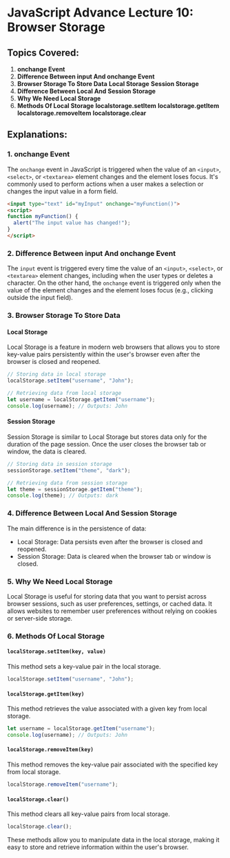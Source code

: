 # JavaScript Advance Lecture 10: Browser Storage 

## Topics Covered:

1. **onchange Event**
2. **Difference Between input And onchange Event**
3. **Browser Storage To Store Data**
    **Local Storage**
    **Session Storage**
4. **Difference Between Local And Session Storage**
5. **Why We Need Local Storage**
6. **Methods Of Local Storage**
    **localstorage.setItem**
    **localstorage.getItem**
    **localstorage.removeItem**
    **localstorage.clear**

## Explanations:

### 1. **onchange Event**

The `onchange` event in JavaScript is triggered when the value of an `<input>`, `<select>`, or `<textarea>` element changes and the element loses focus. It's commonly used to perform actions when a user makes a selection or changes the input value in a form field.

```html
<input type="text" id="myInput" onchange="myFunction()">
<script>
function myFunction() {
  alert("The input value has changed!");
}
</script>
```

### 2. **Difference Between input And onchange Event**

The `input` event is triggered every time the value of an `<input>`, `<select>`, or `<textarea>` element changes, including when the user types or deletes a character. On the other hand, the `onchange` event is triggered only when the value of the element changes and the element loses focus (e.g., clicking outside the input field).

### 3. **Browser Storage To Store Data**

#### Local Storage

Local Storage is a feature in modern web browsers that allows you to store key-value pairs persistently within the user's browser even after the browser is closed and reopened.

```javascript
// Storing data in local storage
localStorage.setItem("username", "John");

// Retrieving data from local storage
let username = localStorage.getItem("username");
console.log(username); // Outputs: John
```

#### Session Storage

Session Storage is similar to Local Storage but stores data only for the duration of the page session. Once the user closes the browser tab or window, the data is cleared.

```javascript
// Storing data in session storage
sessionStorage.setItem("theme", "dark");

// Retrieving data from session storage
let theme = sessionStorage.getItem("theme");
console.log(theme); // Outputs: dark
```

### 4. **Difference Between Local And Session Storage**

The main difference is in the persistence of data:
- Local Storage: Data persists even after the browser is closed and reopened.
- Session Storage: Data is cleared when the browser tab or window is closed.

### 5. **Why We Need Local Storage**

Local Storage is useful for storing data that you want to persist across browser sessions, such as user preferences, settings, or cached data. It allows websites to remember user preferences without relying on cookies or server-side storage.

### 6. **Methods Of Local Storage**

#### `localStorage.setItem(key, value)`

This method sets a key-value pair in the local storage.

```javascript
localStorage.setItem("username", "John");
```

#### `localStorage.getItem(key)`

This method retrieves the value associated with a given key from local storage.

```javascript
let username = localStorage.getItem("username");
console.log(username); // Outputs: John
```

#### `localStorage.removeItem(key)`

This method removes the key-value pair associated with the specified key from local storage.

```javascript
localStorage.removeItem("username");
```

#### `localStorage.clear()`

This method clears all key-value pairs from local storage.

```javascript
localStorage.clear();
```

These methods allow you to manipulate data in the local storage, making it easy to store and retrieve information within the user's browser.
